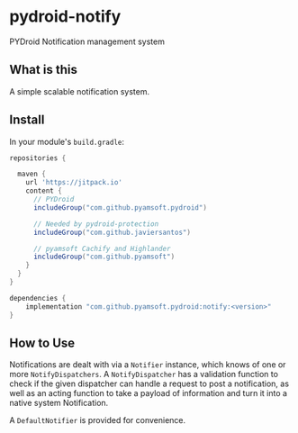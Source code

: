 # pydroid-notify
PYDroid Notification management system

## What is this

A simple scalable notification system.

## Install

In your module's `build.gradle`:
```groovy
repositories {

  maven {
    url 'https://jitpack.io'
    content {
      // PYDroid
      includeGroup("com.github.pyamsoft.pydroid")

      // Needed by pydroid-protection
      includeGroup("com.github.javiersantos")

      // pyamsoft Cachify and Highlander
      includeGroup("com.github.pyamsoft")
    }
  }
}

dependencies {
    implementation "com.github.pyamsoft.pydroid:notify:<version>"
}
```

## How to Use

Notifications are dealt with via a `Notifier` instance, which knows of one or more
`NotifyDispatchers`. A `NotifyDispatcher` has a validation function to check if
the given dispatcher can handle a request to post a notification, as well as an acting function
to take a payload of information and turn it into a native system Notification.

A `DefaultNotifier` is provided for convenience.
